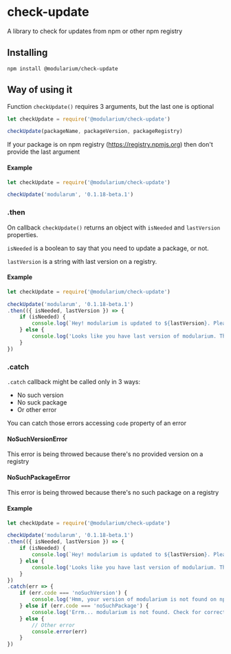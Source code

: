 # check-update
A library to check for updates from npm or other npm registry

## Installing
```shell
npm install @modularium/check-update
```

## Way of using it

Function `checkUpdate()` requires 3 arguments, but the last one is optional

```javascript
let checkUpdate = require('@modularium/check-update')

checkUpdate(packageName, packageVersion, packageRegistry)
```

If your package is on npm registry (https://registry.npmjs.org) then don't provide the last argument

#### Example
```javascript
let checkUpdate = require('@modularium/check-update')

checkUpdate('modularum', '0.1.18-beta.1')
```

### .then
On callback `checkUpdate()` returns an object with `isNeeded` and `lastVersion` properties.

`isNeeded` is a boolean to say that you need to update a package, or not.

`lastVersion` is a string with last version on a registry.

#### Example
```javascript
let checkUpdate = require('@modularium/check-update')

checkUpdate('modularum', '0.1.18-beta.1')
.then(({ isNeeded, lastVersion }) => {
    if (isNeeded) {
        console.log(`Hey! modularium is updated to ${lastVersion}. Please update it!`)
    } else {
        console.log('Looks like you have last version of modularium. That\'s great!')
    }
})
```

### .catch
`.catch` callback might be called only in 3 ways:
- No such version
- No suck package
- Or other error

You can catch those errors accessing `code` property of an error

#### NoSuchVersionError
This error is being throwed because there's no provided version on a registry

#### NoSuchPackageError
This error is being throwed because there's no such package on a registry

#### Example
```javascript
let checkUpdate = require('@modularium/check-update')

checkUpdate('modularum', '0.1.18-beta.1')
.then(({ isNeeded, lastVersion }) => {
    if (isNeeded) {
        console.log(`Hey! modularium is updated to ${lastVersion}. Please update it!`)
    } else {
        console.log('Looks like you have last version of modularium. That\'s great!')
    }
})
.catch(err => {
    if (err.code === 'noSuchVersion') {
        console.log('Hmm, your version of modularium is not found on npm...')
    } else if (err.code === 'noSuchPackage') {
        console.log('Errm... modularium is not found. Check for correctness of provided arguments')
    } else {
        // Other error
        console.error(err)
    }
})
```
